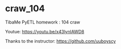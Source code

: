 # craw_104
TibaMe PyETL homework : 104 craw

Youtue: https://youtu.be/x43lynIAWD8

Thanks to the instructor: https://github.com/uuboyscy